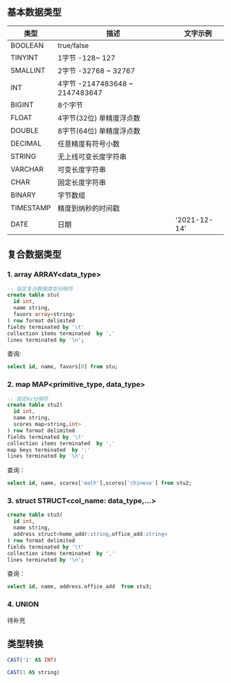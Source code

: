 ## 基本数据类型

| 类型      | 描述                           | 文字示例     |
| --------- | ------------------------------ | ------------ |
| BOOLEAN   | true/false                     |              |
| TINYINT   | 1字节 -128~ 127                |              |
| SMALLINT  | 2字节 -32768 ~ 32767           |              |
| INT       | 4字节 -2147483648 ~ 2147483647 |              |
| BIGINT    | 8个字节                        |              |
| FLOAT     | 4字节(32位) 单精度浮点数       |              |
| DOUBLE    | 8字节(64位) 单精度浮点数       |              |
| DECIMAL   | 任意精度有符号小数             |              |
| STRING    | 无上线可变长度字符串           |              |
| VARCHAR   | 可变长度字符串                 |              |
| CHAR      | 固定长度字符串                 |              |
| BINARY    | 字节数组                       |              |
| TIMESTAMP | 精度到纳秒的时间戳             |              |
| DATE      | 日期                           | '2021-12-14' |



## 复合数据类型

### 1. array  ARRAY<data_type>

```sql
-- 指定复合数据类型分隔符
create table stu(
  id int,
  name string,
  favors array<string>
) row format delimited 
fields terminated by '\t'
collection items terminated  by ','
lines terminated by '\n';
```



查询:

```sql
select id, name, favors[0] from stu;
```





### 2. map    MAP<primitive_type, data_type>

```sql
-- 指定kv分隔符
create table stu2(
  id int,
  name string,
  scores map<string,int>
) row format delimited 
fields terminated by '\t'
collection items terminated  by ','
map keys terminated  by ':'
lines terminated by '\n';
```

查询：

```sql
select id, name, scores['math'],scores['chinese'] from stu2;
```



### 3. struct STRUCT<col_name: data_type,...>

```sql
create table stu3(
  id int,
  name string,
  address struct<home_addr:string,office_add:string>
) row format delimited 
fields terminated by '\t'
collection items terminated  by ','
lines terminated by '\n';
```



查询： 

```sql
select id, name, address.office_add  from stu3;
```



### 4. UNION 

待补充



## 类型转换

```sql
CAST('1' AS INT)

CAST(1 AS string)
```

